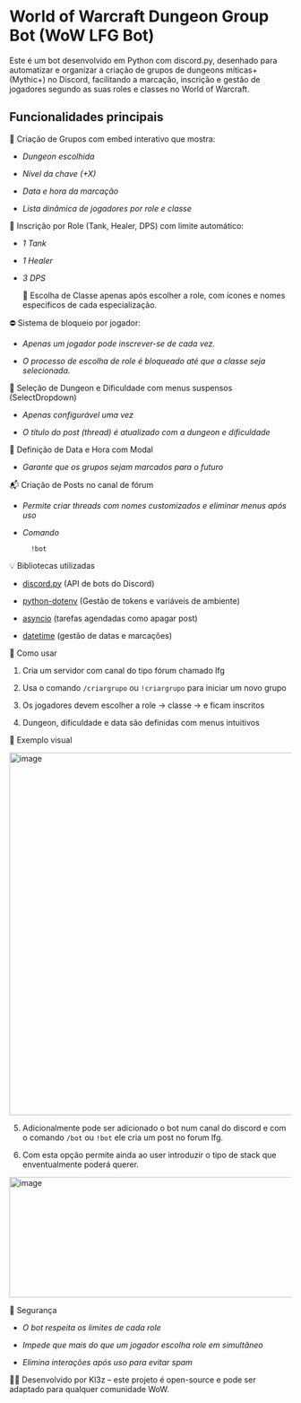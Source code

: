 # World of Warcraft Dungeon Group Bot (WoW LFG Bot)

Este é um bot desenvolvido em Python com discord.py, desenhado para automatizar e organizar a criação de grupos de dungeons míticas+ (Mythic+) no Discord, facilitando a marcação, inscrição e gestão de jogadores segundo as suas roles e classes no World of Warcraft.

## Funcionalidades principais

🎯 Criação de Grupos com embed interativo que mostra:

- *Dungeon escolhida*

- *Nível da chave (+X)*

- *Data e hora da marcação*

- *Lista dinâmica de jogadores por role e classe*

🧩 Inscrição por Role (Tank, Healer, DPS) com limite automático:

- *1 Tank*

- *1 Healer*

- *3 DPS*

  🧙 Escolha de Classe apenas após escolher a role, com ícones e nomes específicos de cada especialização.

⛔ Sistema de bloqueio por jogador:

- *Apenas um jogador pode inscrever-se de cada vez.*

- *O processo de escolha de role é bloqueado até que a classe seja selecionada.*

🏰 Seleção de Dungeon e Dificuldade com menus suspensos (SelectDropdown)

- *Apenas configurável uma vez*

- *O título do post (thread) é atualizado com a dungeon e dificuldade*

📆 Definição de Data e Hora com Modal

- *Garante que os grupos sejam marcados para o futuro*

📬 Criação de Posts no canal de fórum

- *Permite criar threads com nomes customizados e eliminar menus após uso*
- *Comando*

        !bot  

💡 Bibliotecas utilizadas
- [discord.py](https://discordpy.readthedocs.io/en/stable/) (API de bots do Discord) 

- [python-dotenv](https://pypi.org/project/python-dotenv/) (Gestão de tokens e variáveis de ambiente)

- [asyncio](https://docs.python.org/3/library/asyncio.html) (tarefas agendadas como apagar post)

- [datetime](https://docs.python.org/3/library/datetime.html) (gestão de datas e marcações)

🚀 Como usar
1. Cria um servidor com canal do tipo fórum chamado lfg

2. Usa o comando `/criargrupo` ou `!criargrupo` para iniciar um novo grupo

3. Os jogadores devem escolher a role → classe → e ficam inscritos

4. Dungeon, dificuldade e data são definidas com menus intuitivos

📌 Exemplo visual

<img width="743" height="647" alt="image" src="https://github.com/user-attachments/assets/105c68fc-2541-4c56-84b6-a4290999a97b" />

5. Adicionalmente pode ser adicionado o bot num canal do discord e com o comando `/bot` ou `!bot` ele cria um post no forum lfg.
   
6. Com esta opção permite ainda ao user introduzir o tipo de stack que enventualmente poderá querer.

<img width="694" height="215" alt="image" src="https://github.com/user-attachments/assets/9c171624-367f-427e-869f-b860776d5204" />


🔐 Segurança
- *O bot respeita os limites de cada role*

- *Impede que mais do que um jogador escolha role em simultâneo*

- *Elimina interações após uso para evitar spam*

👨‍💻 Desenvolvido por
Kl3z – este projeto é open-source e pode ser adaptado para qualquer comunidade WoW.

